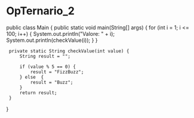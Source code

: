 # OpTernario_2
public class Main {
     public static void main(String[] args) {
         for (int i = 1; i <= 100; i++) {
             System.out.println("Valore: " + i);
             System.out.println(checkValue(i));
         }
     }
 
     private static String checkValue(int value) {
         String result = "";
 
         if (value % 5 == 0) {
             result = "FizzBuzz";
         } else  {
             result = "Buzz";
         }
         return result;
     } 
 }
